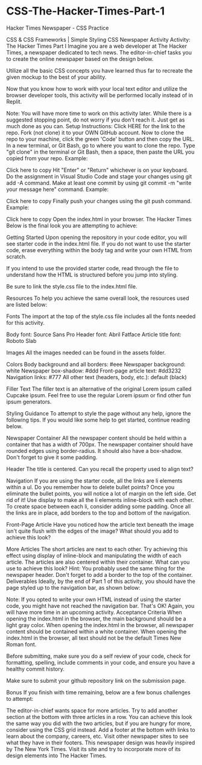 # CSS-The-Hacker-Times-Part-1
Hacker Times Newspaper - CSS Practice


CSS & CSS Frameworks | Simple Styling
CSS Newspaper Activity
Activity: The Hacker Times Part I
Imagine you are a web developer at The Hacker Times, a newspaper dedicated to tech news. The editor-in-chief tasks you to create the online newspaper based on the design below.

Utilize all the basic CSS concepts you have learned thus far to recreate the given mockup to the best of your ability.

Now that you know how to work with your local text editor and utilize the browser developer tools, this activity will be performed locally instead of in Replit.

Note: You will have more time to work on this activity later. While there is a suggested stopping point, do not worry if you don't reach it. Just get as much done as you can.
Setup
Instructions:
Click HERE for the link to the repo.
Fork (not clone) it to your OWN GitHub account.
Now to clone the repo to your machine, click the green 'Code' button and then copy the URL.
In a new terminal, or Git Bash, go to where you want to clone the repo.
Type "git clone" in the terminal or Git Bash, then a space, then paste the URL you copied from your repo. Example:

Click here to copy
Hit "Enter" or "Return" whichever is on your keyboard.
Do the assignment in Visual Studio Code and stage your changes using git add -A command.
Make at least one commit by using git commit -m "write your message here" command. Example:

Click here to copy
Finally push your changes using the git push command. Example:

Click here to copy
Open the index.html in your browser.
The Hacker Times
Below is the final look you are attempting to achieve:


Getting Started
Upon opening the repository in your code editor, you will see starter code in the index.html file. If you do not want to use the starter code, erase everything within the body tag and write your own HTML from scratch.

If you intend to use the provided starter code, read through the file to understand how the HTML is structured before you jump into styling.

Be sure to link the style.css file to the index.html file.

Resources
To help you achieve the same overall look, the resources used are listed below:


Fonts
The import at the top of the style.css file includes all the fonts needed for this activity.

Body font: Source Sans Pro
Header font: Abril Fatface
Article title font: Roboto Slab

Images
All the images needed can be found in the assets folder.


Colors
Body background and all borders: #eee
Newspaper background: white
Newspaper box-shadow: #ddd
Front-page article text: #dd3232
Navigation links: #777
All other text (headers, body, etc.): default (black)

Filler Text
The filler text is an alternative of the original Lorem ipsum called Cupcake ipsum. Feel free to use the regular Lorem ipsum or find other fun ipsum generators.

Styling Guidance
To attempt to style the page without any help, ignore the following tips. If you would like some help to get started, continue reading below.


Newspaper Container
All the newspaper content should be held within a container that has a width of 700px.
The newspaper container should have rounded edges using border-radius.
It should also have a box-shadow.
Don't forget to give it some padding.

Header
The title is centered. Can you recall the property used to align text?

Navigation
If you are using the starter code, all the links are li elements within a ul. Do you remember how to delete bullet points?
Once you eliminate the bullet points, you will notice a lot of margin on the left side. Get rid of it!
Use display to make all the li elements inline-block with each other.
To create space between each li, consider adding some padding.
Once all the links are in place, add borders to the top and bottom of the navigation.

Front-Page Article
Have you noticed how the article text beneath the image isn't quite flush with the edges of the image? What should you add to achieve this look?

More Articles
The short articles are next to each other. Try achieving this effect using display of inline-block and manipulating the width of each article.
The articles are also centered within their container. What can you use to achieve this look? Hint: You probably used the same thing for the newspaper header.
Don't forget to add a border to the top of the container.
Deliverables
Ideally, by the end of Part 1 of this activity, you should have the page styled up to the navigation bar, as shown below:



Note: If you opted to write your own HTML instead of using the starter code, you might have not reached the navigation bar. That's OK! Again, you will have more time in an upcoming activity.
Acceptance Criteria
When opening the index.html in the browser, the main background should be a light gray color.
When opening the index.html in the browser, all newspaper content should be contained within a white container.
When opening the index.html in the browser, all text should not be the default Times New Roman font.

Before submitting, make sure you do a self review of your code, check for formatting, spelling, include comments in your code, and ensure you have a healthy commit history.

Make sure to submit your github repository link on the submission page.

Bonus
If you finish with time remaining, below are a few bonus challenges to attempt:

The editor-in-chief wants space for more articles. Try to add another section at the bottom with three articles in a row.
You can achieve this look the same way you did with the two articles, but if you are hungry for more, consider using the CSS grid instead.
Add a footer at the bottom with links to learn about the company, careers, etc. Visit other newspaper sites to see what they have in their footers.
This newspaper design was heavily inspired by The New York Times. Visit its site and try to incorporate more of its design elements into The Hacker Times.

